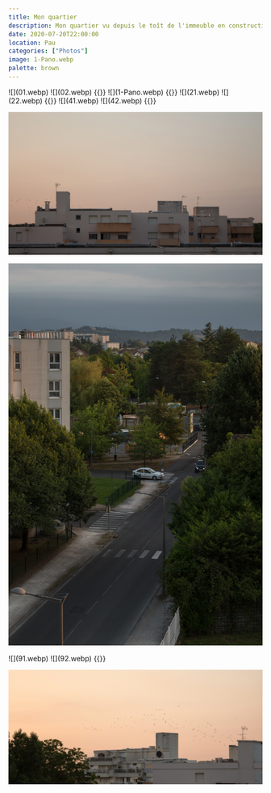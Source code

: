 ```yaml
---
title: Mon quartier
description: Mon quartier vu depuis le toît de l'immeuble en construction.
date: 2020-07-20T22:00:00
location: Pau
categories: ["Photos"]
image: 1-Pano.webp
palette: brown
---
```


<Gallery wide>
![](01.webp) ![](02.webp)
{{</ gallery >}}

<Gallery wide>
![](1-Pano.webp)
{{</ gallery >}}

<Gallery wide>
![](21.webp) ![](22.webp)
{{</ gallery >}}

<Gallery wide>
![](41.webp) ![](42.webp)
{{</ gallery >}}

![](5-Pano.webp)

![](6-Pano.webp)

<Gallery wide>
![](91.webp) ![](92.webp)
{{</ gallery >}}

![](93-Pano.webp)
